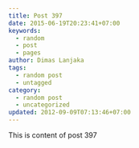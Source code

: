 ```yaml
---
title: Post 397
date: 2015-06-19T20:23:41+07:00
keywords:
  - random
  - post
  - pages
author: Dimas Lanjaka
tags:
  - random post
  - untagged
category:
  - random post
  - uncategorized
updated: 2012-09-09T07:13:46+07:00
---
```

This is content of post 397
